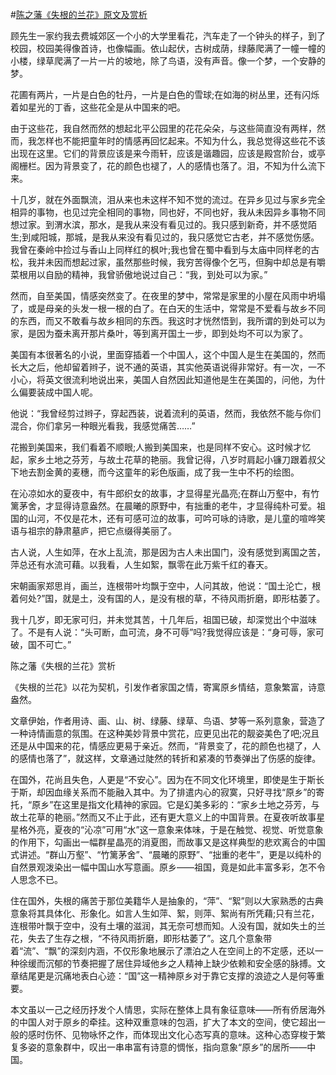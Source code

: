 #[陈之藩《失根的兰花》原文及赏析](https://www.vrrw.net/wx/8742.html)

顾先生一家约我去费城郊区一个小的大学里看花，汽车走了一个钟头的样子，到了校园，校园美得像首诗，也像幅画。依山起伏，古树成荫，绿藤爬满了一幢一幢的小楼，绿草爬满了一片一片的坡地，除了鸟语，没有声音。像一个梦，一个安静的梦。

花圃有两片，一片是白色的牡丹，一片是白色的雪球;在如海的树丛里，还有闪烁着如星光的丁香，这些花全是从中国来的吧。

由于这些花，我自然而然的想起北平公园里的花花朵朵，与这些简直没有两样，然而，我怎样也不能把童年时的情感再回忆起来。不知为什么，我总觉得这些花不该出现在这里。它们的背景应该是来今雨轩，应该是谐趣园，应该是殿宫阶台，或亭阁栅栏。因为背景变了，花的颜色也褪了，人的感情也落了。泪，不知为什么流下来。

十几岁，就在外面飘流，泪从来也未这样不知不觉的流过。在异乡见过与家乡完全相异的事物，也见过完全相同的事物，同也好，不同也好，我从未因异乡事物不同想过家。到渭水滨，那水，是我从来没有看见过的。我只感到新奇，并不感觉陌生;到咸阳城，那城，是我从来没有看见过的，我只感觉它古老，并不感觉伤感。我曾在秦岭中捡过与香山上同样红的枫叶;我也曾在蜀中看到与太庙中同样老的古松，我并未因而想起过家，虽然那些时候，我穷苦得像个乞丐，但胸中却总是有嚼菜根用以自励的精神，我曾骄傲地说过自己：“我，到处可以为家。”



然而，自至美国，情感突然变了。在夜里的梦中，常常是家里的小屋在风雨中坍塌了，或是母亲的头发一根一根的白了。在白天的生活中，常常是不爱看与故乡不同的东西，而又不敢看与故乡相同的东西。我这时才恍然悟到，我所谓的到处可以为家，是因为蚕未离开那片桑叶，等到离开国土一步，即到处均不可以为家了。

美国有本很著名的小说，里面穿插着一个中国人，这个中国人是生在美国的，然而长大之后，他却留着辫子，说不通的英语，其实他英语说得非常好。有一次，一不小心，将英文很流利地说出来，美国人自然因此知道他是生在美国的，问他，为什么偏要装成中国人呢。

他说：“我曾经剪过辫子，穿起西装，说着流利的英语，然而，我依然不能与你们混合，你们拿另一种眼光看我，我感觉痛苦……”

花搬到美国来，我们看着不顺眼;人搬到美国来，也是同样不安心。这时候才忆起，家乡土地之芬芳，与故土花草的艳丽。我曾记得，八岁时肩起小镰刀跟着叔父下地去割金黄的麦穗，而今这童年的彩色版画，成了我一生中不朽的绘图。

在沁凉如水的夏夜中，有牛郎织女的故事，才显得星光晶亮;在群山万壑中，有竹篱茅舍，才显得诗意盎然。在晨曦的原野中，有拙重的老牛，才显得纯朴可爱。祖国的山河，不仅是花木，还有可感可泣的故事，可吟可咏的诗歌，是儿童的喧哗笑语与祖宗的静肃墓庐，把它点缀得美丽了。

古人说，人生如萍，在水上乱流，那是因为古人未出国门，没有感觉到离国之苦，萍总还有水流可藉。以我看，人生如絮，飘零在此万紫千红的春天。

宋朝画家郑思肖，画兰，连根带叶均飘于空中，人问其故，他说：“国土沦亡，根着何处?”国，就是土，没有国的人，是没有根的草，不待风雨折磨，即形枯萎了。

我十几岁，即无家可归，并未觉其苦，十几年后，祖国已破，却深觉出个中滋味了。不是有人说：“头可断，血可流，身不可辱”吗?我觉得应该是：“身可辱，家可破，国不可亡。”

陈之藩《失根的兰花》赏析

《失根的兰花》以花为契机，引发作者家国之情，寄寓原乡情结，意象繁富，诗意盎然。

文章伊始，作者用诗、画、山、树、绿藤、绿草、鸟语、梦等一系列意象，营造了一种诗情画意的氛围。在这种美妙背景中赏花，应更见出花的靓姿美色了吧;况且还是从中国来的花，情感应更易于亲近。然而，“背景变了，花的颜色也褪了，人的感情也落了”，就这样，文章通过陡然的转折和紧凑的节奏弹出了伤感的旋律。

在国外，花尚且失色，人更是“不安心”。因为在不同文化环境里，即使是生于斯长于斯，却因血缘关系而不能融入其中。为了排遣内心的寂寞，只好寻找“原乡”的寄托，“原乡”在这里是指文化精神的家园。它是幻美多彩的：“家乡土地之芬芳，与故土花草的艳丽。”然而又不止于此，还有更大意义上的中国背景。在夏夜听故事星星格外亮，夏夜的“沁凉”可用“水”这一意象来体味，于是在触觉、视觉、听觉意象的作用下，勾画出一幅群星晶亮的消夏图，而故事又是这样典型的悲欢离合的中国式讲述。“群山万壑”、“竹篱茅舍”、“晨曦的原野”、“拙重的老牛”，更是以纯朴的自然景观泼染出一幅中国山水写意画。原乡——祖国，竟是如此丰富多彩，怎不令人思念不已。

住在国外，失根的痛苦于那位美籍华人是抽象的，“萍”、“絮”则以大家熟悉的古典意象将其具体化、形象化。如言人生如萍、絮，则萍、絮尚有所凭藉;只有兰花，连根带叶飘于空中，没有土壤的滋润，其无奈可想而知。人没有国，就如失土的兰花，失去了生存之根，“不待风雨折磨，即形枯萎了”。这几个意象带着“流”、“飘”的深刻内涵，不仅形象地展示了漂泊之人在空间上的不定感，还以一种徐缓而沉郁的节奏把握了居住异域他乡之人精神上缺少依赖和安全感的脉搏。文章结尾更是沉痛地表白心迹：“国”这一精神原乡对于靠它支撑的浪迹之人是何等重要。

本文虽以一己之经历抒发个人情思，实际在整体上具有象征意味——所有侨居海外的中国人对于原乡的牵挂。这种双重意味的包涵，扩大了本文的空间，使它超出一般的感时伤怀、见物咏怀之作，而体现出文化心态写真的意味。这种心态穿梭于繁复多姿的意象群中，叹出一串串富有诗意的惆怅，指向意象“原乡”的居所——中国。

